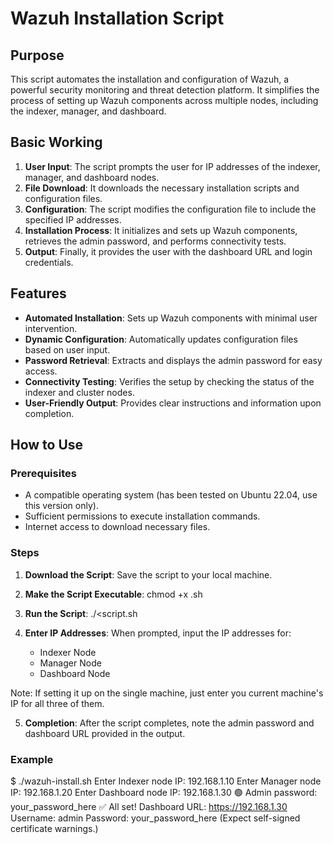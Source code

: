 # Wazuh Installation Script

## Purpose

This script automates the installation and configuration of Wazuh, a powerful security monitoring and threat detection platform. It simplifies the process of setting up Wazuh components across multiple nodes, including the indexer, manager, and dashboard.

## Basic Working

1. **User Input**: The script prompts the user for IP addresses of the indexer, manager, and dashboard nodes.
2. **File Download**: It downloads the necessary installation scripts and configuration files.
3. **Configuration**: The script modifies the configuration file to include the specified IP addresses.
4. **Installation Process**: It initializes and sets up Wazuh components, retrieves the admin password, and performs connectivity tests.
5. **Output**: Finally, it provides the user with the dashboard URL and login credentials.

## Features

- **Automated Installation**: Sets up Wazuh components with minimal user intervention.
- **Dynamic Configuration**: Automatically updates configuration files based on user input.
- **Password Retrieval**: Extracts and displays the admin password for easy access.
- **Connectivity Testing**: Verifies the setup by checking the status of the indexer and cluster nodes.
- **User-Friendly Output**: Provides clear instructions and information upon completion.

## How to Use

### Prerequisites

- A compatible operating system (has been tested on Ubuntu 22.04, use this version only).
- Sufficient permissions to execute installation commands.
- Internet access to download necessary files.

### Steps

1. **Download the Script**: Save the script to your local machine.

2. **Make the Script Executable**:
   chmod +x <script-name>.sh

3. **Run the Script**:
   ./<script.sh

4. **Enter IP Addresses**: When prompted, input the IP addresses for:
   - Indexer Node
   - Manager Node
   - Dashboard Node

Note: If setting it up on the single machine, just enter you current machine's IP for all three of them.

5. **Completion**: After the script completes, note the admin password and dashboard URL provided in the output.

### Example

$ ./wazuh-install.sh
Enter Indexer node IP: 192.168.1.10
Enter Manager node IP: 192.168.1.20
Enter Dashboard node IP: 192.168.1.30
🟢 Admin password: your_password_here
✅ All set! Dashboard URL: https://192.168.1.30
   Username: admin
   Password: your_password_here
   (Expect self-signed certificate warnings.)
